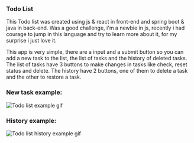 ### Todo List
This Todo list was created using js & react in front-end and spring boot & java in back-end. Was a good challenge, i'm a newbie in js, recently i had courage to jump in this language and try to learn more about it, for my surprise i just love it.

This app is very simple, there are a input and a submit button so you can add a new task to the list, the list of tasks and the history of deleted tasks. The list of tasks have 3 buttons to make changes in tasks like check, reset status and delete. The history have 2 buttons, one of them to delete a task and the other to restore a task.

### New task example:

![Todo list example gif](https://media.giphy.com/media/UpV8oV9MDxz9phrARP/giphy.gif)

### History example:

![Todo list history example gif](https://media.giphy.com/media/WNQDXLNyaxUqYI81ts/giphy.gif)
